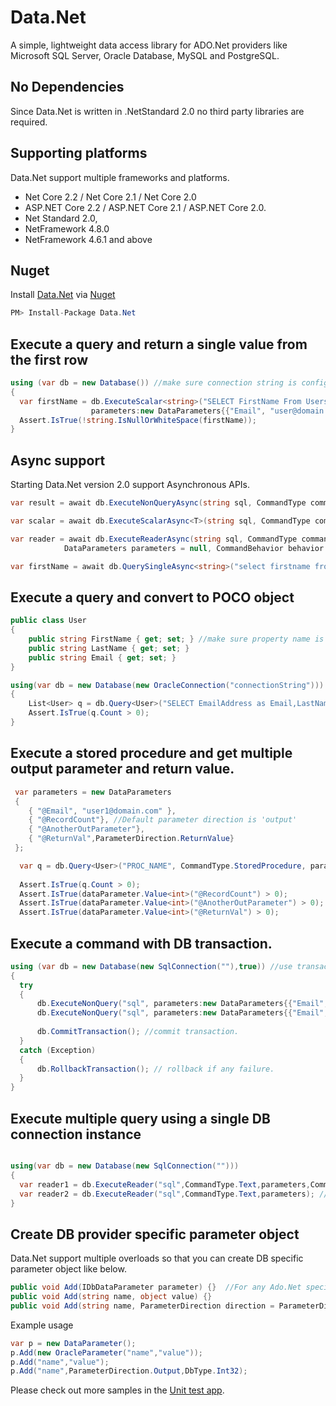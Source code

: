 # Data.Net
A simple, lightweight data access library for ADO.Net providers like Microsoft SQL Server, Oracle Database, MySQL and PostgreSQL.

## No Dependencies
Since Data.Net is written in .NetStandard 2.0 no third party libraries are required. 

## Supporting platforms
Data.Net support multiple frameworks and platforms.

*  Net Core 2.2 / Net Core 2.1 / Net Core 2.0
*  ASP.NET Core 2.2 / ASP.NET Core 2.1 / ASP.NET Core 2.0.
*  Net Standard 2.0,
*  NetFramework 4.8.0
*  NetFramework 4.6.1 and above

## Nuget
Install [Data.Net](https://www.nuget.org/packages/Data.Net/) via [Nuget](https://www.nuget.org/packages/Data.Net/)
```csharp
PM> Install-Package Data.Net
```

Execute a query and return a single value from the first row
------------------------------------------------------------
```csharp
using (var db = new Database()) //make sure connection string is configured in the config file with <connectionStrings><clear/><add../></connectionStrings>
{
  var firstName = db.ExecuteScalar<string>("SELECT FirstName From Users_Test Where Email = @Email",
                  parameters:new DataParameters{{"Email", "user@domain.com" } });
  Assert.IsTrue(!string.IsNullOrWhiteSpace(firstName));
}
```
Async support
-----------------------------------------
Starting Data.Net version 2.0 support Asynchronous APIs.
```csharp
var result = await db.ExecuteNonQueryAsync(string sql, CommandType commandType = CommandType.Text, DataParameters parameters = null, CancellationToken token = default(CancellationToken));

var scalar = await db.ExecuteScalarAsync<T>(string sql, CommandType commandType = CommandType.Text, DataParameters parameters = null, CancellationToken token = default(CancellationToken));

var reader = await db.ExecuteReaderAsync(string sql, CommandType commandType = CommandType.Text,
            DataParameters parameters = null, CommandBehavior behavior = CommandBehavior.CloseConnection, CancellationToken token = default(CancellationToken));

var firstName = await db.QuerySingleAsync<string>("select firstname from users where email = '@Email', CommandType commandType = CommandType.Text, DataParameters parameters = new DataParameters {{"@Email","email@domain.com"}}, CommandBehavior behavior = CommandBehavior.CloseConnection, CancellationToken token = default(CancellationToken));
```
Execute a query and convert to POCO object
-----------------------------------------
```csharp
public class User
{
    public string FirstName { get; set; } //make sure property name is same as table column name, otherwise use alias in sql query.
    public string LastName { get; set; }
    public string Email { get; set; }
}

using(var db = new Database(new OracleConnection("connectionString")))
{
    List<User> q = db.Query<User>("SELECT EmailAddress as Email,LastName FROM Users_Test");
    Assert.IsTrue(q.Count > 0);
}
```
Execute a stored procedure and get multiple output parameter and return value.
-----------------------------------------------------------------------------
```csharp
 var parameters = new DataParameters
 {
    { "@Email", "user1@domain.com" },
    { "@RecordCount"}, //Default parameter direction is 'output'
    { "@AnotherOutParameter"},
    { "@ReturnVal",ParameterDirection.ReturnValue}
 };

  var q = db.Query<User>("PROC_NAME", CommandType.StoredProcedure, parameters);
  
  Assert.IsTrue(q.Count > 0);
  Assert.IsTrue(dataParameter.Value<int>("@RecordCount") > 0);
  Assert.IsTrue(dataParameter.Value<int>("@AnotherOutParameter") > 0);
  Assert.IsTrue(dataParameter.Value<int>("@ReturnVal") > 0);

```
Execute a command with DB transaction.
-------------------------------------
```csharp
using (var db = new Database(new SqlConnection(""),true)) //use transaction. Check overloads for IsolationLevel specific.
{
  try
  {
      db.ExecuteNonQuery("sql", parameters:new DataParameters{{"Email", "user@domain.com" } });
      db.ExecuteNonQuery("sql", parameters:new DataParameters{{"Email", "user@domain.com" } });
      
      db.CommitTransaction(); //commit transaction.
  }
  catch (Exception)
  {
      db.RollbackTransaction(); // rollback if any failure. 
  }
}
```

Execute multiple query using a single DB connection instance
------------------------------------------------------------
```csharp

using(var db = new Database(new SqlConnection("")))
{
  var reader1 = db.ExecuteReader("sql",CommandType.Text,parameters,CommandBehavior.Default);
  var reader2 = db.ExecuteReader("sql",CommandType.Text,parameters); //default behaviour is close connection
}

```
Create DB provider specific parameter object
--------------------------------------------
Data.Net support multiple overloads so that you can create DB specific parameter object like below.

```csharp
public void Add(IDbDataParameter parameter) {}  //For any Ado.Net specific provider
public void Add(string name, object value) {}
public void Add(string name, ParameterDirection direction = ParameterDirection.Output,DbType dbType = DbType.Int32, int size = 0) {}

```
Example usage

```csharp
var p = new DataParameter();
p.Add(new OracleParameter("name","value"));
p.Add("name","value");
p.Add("name",ParameterDirection.Output,DbType.Int32);
```

Please check out more samples in the [Unit test app](https://github.com/deepumi/Data.Net/tree/master/Data.Net.Test).
